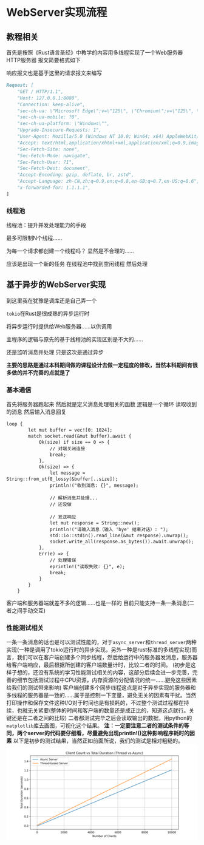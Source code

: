# WebServer实现流程

## 教程相关
首先是按照《Rust语言圣经》中教学的内容用多线程实现了一个Web服务器
HTTP服务器 报文简要格式如下

响应报文也是基于这里的请求报文来编写

```markdown
Request: [
    "GET / HTTP/1.1",
    "Host: 127.0.0.1:8080",
    "Connection: keep-alive",
    "sec-ch-ua: \"Microsoft Edge\";v=\"125\", \"Chromium\";v=\"125\", \"Not.A/Brand\";v=\"24\"",
    "sec-ch-ua-mobile: ?0",
    "sec-ch-ua-platform: \"Windows\"",
    "Upgrade-Insecure-Requests: 1",
    "User-Agent: Mozilla/5.0 (Windows NT 10.0; Win64; x64) AppleWebKit/537.36 (KHTML, like Gecko) Chrome/125.0.0.0 Safari/537.36 Edg/125.0.0.0",
    "Accept: text/html,application/xhtml+xml,application/xml;q=0.9,image/avif,image/webp,image/apng,*/*;q=0.8,application/signed-exchange;v=b3;q=0.7",
    "Sec-Fetch-Site: none",
    "Sec-Fetch-Mode: navigate",
    "Sec-Fetch-User: ?1",
    "Sec-Fetch-Dest: document",
    "Accept-Encoding: gzip, deflate, br, zstd",
    "Accept-Language: zh-CN,zh;q=0.9,en;q=0.8,en-GB;q=0.7,en-US;q=0.6",
    "x-forwarded-for: 1.1.1.1",
]
```

### 线程池

线程池：提升并发处理能力的手段

最多可限制N个线程……

为每一个请求都创建一个线程吗？ 显然是不合理的……

应该是出现一个新的任务 在线程池中找到空闲线程 然后处理





## 基于异步的WebServer实现

到这里我在犹豫是调库还是自己弄一个

`tokio`在Rust是很成熟的异步运行时 

将异步运行时提供给Web服务器……以供调用

主程序的逻辑与原先的基于线程池的实现区别是不大的……

还是监听消息并处理 只是这次是通过异步

**主要的思路是通过本科期间做的课程设计去做一定程度的修改，当然本科期间有很多做的并不完善的点就是了**


### 基本通信
首先将服务器跑起来 然后就是定义消息处理相关的函数 逻辑是一个循环 读取收到的消息 然后输入消息回复
```
loop {
        let mut buffer = vec![0; 1024];
        match socket.read(&mut buffer).await {
            Ok(size) if size == 0 => {
                // 对端关闭连接
                break;
            },
            Ok(size) => {
                let message = String::from_utf8_lossy(&buffer[..size]);
                println!("收到消息: {}", message);

                // 解析消息并处理...
                // 还没做

                // 发送响应
                let mut response = String::new();
                println!("请输入消息（输入 'bye' 结束对话）: ");
                std::io::stdin().read_line(&mut response).unwrap();
                socket.write_all(response.as_bytes()).await.unwrap();
            },
            Err(e) => {
                // 处理错误
                eprintln!("读取失败: {}", e);
                break;
            }
        }
    }
```
客户端和服务器端就差不多的逻辑……也是一样的
目前只能支持一条一条消息(二者之间手动交互)


### 性能测试相关
一条一条消息的话也是可以测试性能的，对于`async_server`和`thread_server`两种实现(一种是调用了tokio运行时的异步实现，另外一种是rust标准的多线程实现)而言，我们可以在客户端创建多个同步线程，然后给运行中的服务器发消息，服务器给客户端响应，最后根据所创建的客户端数量计时，比较二者的时间。
(初步是这样子想的，还没有系统的学习性能测试相关的内容，这部分后续会进一步完善，完善的细节包括测试过程中CPU资源，内存资源的分配情况的统一……避免这些因素给我们的测试带来影响)
客户端创建多个同步线程这点是对于异步实现的服务器和多线程的服务器是一致的……属于是控制一下变量，避免无关的因素有干扰。当然打印操作和保存文件这种I/O对于时间也是有损耗的，不过整个测试过程都在持续，也就无关紧要(整体的时间和客户端的数量还是成正比的，知道这点就行。关键还是在二者之间的比较)
二者都测试完毕之后会读取输出的数据，用python的`matplotlib`库去画图，可视化这个结果。
**注：一定要注意二者的测试条件的等同，两个server的代码要仔细看，尽量避免出现println!()这种影响程序耗时的因素**
以下是初步的测试结果，当然正如前面所说，我们的测试是相对粗糙的。
![alt text](async_server/results/performance_comparison.png)


